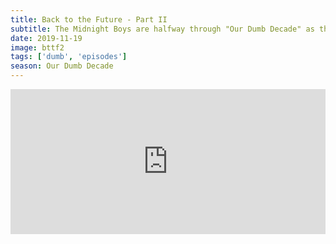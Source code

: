 ```yaml
---
title: Back to the Future - Part II
subtitle: The Midnight Boys are halfway through "Our Dumb Decade" as they march into 2015 with Doc and Marty in Back to the Future Part II. What did boomers think this decade would look like? What are the best movie inventions? What did technology actually bring us in the 2010s?
date: 2019-11-19
image: bttf2
tags: ['dumb', 'episodes']
season: Our Dumb Decade
---
```

<iframe src="https://open.spotify.com/embed-podcast/episode/5bRudqdjoRgn2b28pwzv8p" width="100%" height="232" frameborder="0" allowtransparency="true" allow="encrypted-media"></iframe>